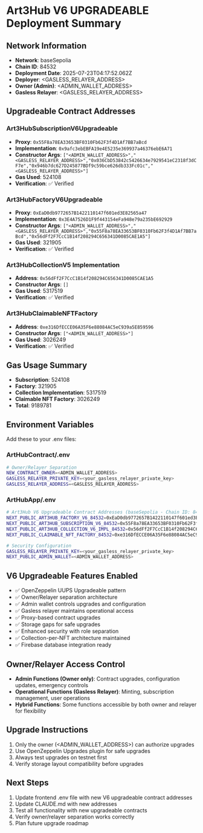 
# Art3Hub V6 UPGRADEABLE Deployment Summary

## Network Information
- **Network**: baseSepolia
- **Chain ID**: 84532
- **Deployment Date**: 2025-07-23T04:17:52.062Z
- **Deployer**: <GASLESS_RELAYER_ADDRESS>
- **Owner (Admin)**: <ADMIN_WALLET_ADDRESS>
- **Gasless Relayer**: <GASLESS_RELAYER_ADDRESS>

## Upgradeable Contract Addresses

### Art3HubSubscriptionV6Upgradeable
- **Proxy**: `0x55F8a78EA33653BF0310Fb62F3f4D1Af7BB7aBcd`
- **Implementation**: `0x9afc3ebEBFA19e4E5235e369937a46376ebE6A71`
- **Constructor Args**: `["<ADMIN_WALLET_ADDRESS>","<GASLESS_RELAYER_ADDRESS>","0x036CbD53842c5426634e7929541eC2318f3dCF7e","0x946b7dc627D245877BDf9c59bce626db333Fc01c","<GASLESS_RELAYER_ADDRESS>"]`
- **Gas Used**: 524108
- **Verification**: ✅ Verified

### Art3HubFactoryV6Upgradeable
- **Proxy**: `0xEaD0db9772657B1422110147f601ed3E82565a47`
- **Implementation**: `0x3E4A7526D1F9f443154eFa948e79a235bE692929`
- **Constructor Args**: `["<ADMIN_WALLET_ADDRESS>","<GASLESS_RELAYER_ADDRESS>","0x55F8a78EA33653BF0310Fb62F3f4D1Af7BB7aBcd","0x56dFf2F7CcC1B14f208294C656341D0085CAE1A5"]`
- **Gas Used**: 321905
- **Verification**: ✅ Verified

### Art3HubCollectionV5 Implementation
- **Address**: `0x56dFf2F7CcC1B14f208294C656341D0085CAE1A5`
- **Constructor Args**: `[]`
- **Gas Used**: 5317519
- **Verification**: ✅ Verified

### Art3HubClaimableNFTFactory
- **Address**: `0xe316DfECCE06A35F6e88084AC5eC939a5E859596`
- **Constructor Args**: `["<ADMIN_WALLET_ADDRESS>"]`
- **Gas Used**: 3026249
- **Verification**: ✅ Verified

## Gas Usage Summary
- **Subscription**: 524108
- **Factory**: 321905
- **Collection Implementation**: 5317519
- **Claimable NFT Factory**: 3026249
- **Total**: 9189781

## Environment Variables

Add these to your .env files:

### ArtHubContract/.env
```bash
# Owner/Relayer Separation
NEW_CONTRACT_OWNER=<ADMIN_WALLET_ADDRESS>
GASLESS_RELAYER_PRIVATE_KEY=<your_gasless_relayer_private_key>
GASLESS_RELAYER_ADDRESS=<GASLESS_RELAYER_ADDRESS>
```

### ArtHubApp/.env
```bash
# Art3Hub V6 Upgradeable Contract Addresses (baseSepolia - Chain ID: 84532)
NEXT_PUBLIC_ART3HUB_FACTORY_V6_84532=0xEaD0db9772657B1422110147f601ed3E82565a47
NEXT_PUBLIC_ART3HUB_SUBSCRIPTION_V6_84532=0x55F8a78EA33653BF0310Fb62F3f4D1Af7BB7aBcd
NEXT_PUBLIC_ART3HUB_COLLECTION_V6_IMPL_84532=0x56dFf2F7CcC1B14f208294C656341D0085CAE1A5
NEXT_PUBLIC_CLAIMABLE_NFT_FACTORY_84532=0xe316DfECCE06A35F6e88084AC5eC939a5E859596

# Security Configuration
GASLESS_RELAYER_PRIVATE_KEY=<your_gasless_relayer_private_key>
NEXT_PUBLIC_ADMIN_WALLET=<ADMIN_WALLET_ADDRESS>
```

## V6 Upgradeable Features Enabled
- ✅ OpenZeppelin UUPS Upgradeable pattern
- ✅ Owner/Relayer separation architecture
- ✅ Admin wallet controls upgrades and configuration
- ✅ Gasless relayer maintains operational access
- ✅ Proxy-based contract upgrades
- ✅ Storage gaps for safe upgrades
- ✅ Enhanced security with role separation
- ✅ Collection-per-NFT architecture maintained
- ✅ Firebase database integration ready

## Owner/Relayer Access Control
- **Admin Functions (Owner only)**: Contract upgrades, configuration updates, emergency controls
- **Operational Functions (Gasless Relayer)**: Minting, subscription management, user operations
- **Hybrid Functions**: Some functions accessible by both owner and relayer for flexibility

## Upgrade Instructions
1. Only the owner (<ADMIN_WALLET_ADDRESS>) can authorize upgrades
2. Use OpenZeppelin Upgrades plugin for safe upgrades
3. Always test upgrades on testnet first
4. Verify storage layout compatibility before upgrades

## Next Steps
1. Update frontend .env file with new V6 upgradeable contract addresses
2. Update CLAUDE.md with new addresses
3. Test all functionality with new upgradeable contracts
4. Verify owner/relayer separation works correctly
5. Plan future upgrade roadmap
